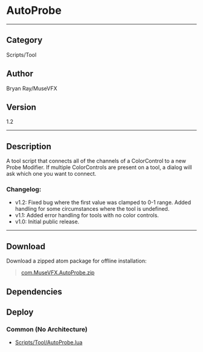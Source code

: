 # AutoProbe
___

## Category
Scripts/Tool

## Author
Bryan Ray/MuseVFX

## Version
1.2

___

## Description
<p>A tool script that connects all of the channels of a ColorControl to a new Probe Modifier. If multiple ColorControls are present on a tool, a dialog will ask which one you want to connect.</p>
</p>
<h3>Changelog:</h3>


<ul>
<li>v1.2: Fixed bug where the first value was clamped to 0-1 range. Added handling for some circumstances where the tool is undefined.</li>
<li>v1.1: Added error handling for tools with no color controls.</li>
<li>v1.0: Initial public release.</li>
</ul>

___

## Download

Download a zipped atom package for offline installation:
> [com.MuseVFX.AutoProbe.zip](https://gitlab.com/WeSuckLess/Reactor/-/archive/master/Reactor-master.zip?path=Atoms/com.MuseVFX.AutoProbe)  

## Dependencies

## Deploy

### Common (No Architecture)

<ul>
<li><a href="https://gitlab.com/WeSuckLess/Reactor/-/blob/master/Atoms/com.MuseVFX.AutoProbe/Scripts/Tool/AutoProbe.lua?ref_type=heads">Scripts/Tool/AutoProbe.lua</a></li>
</ul>

